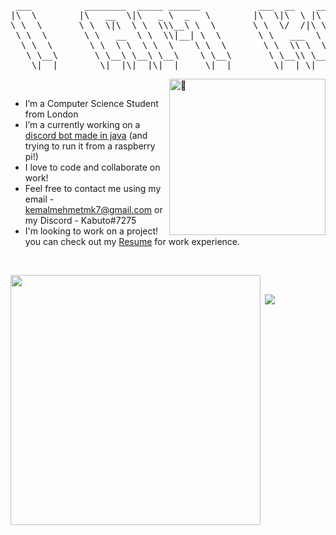 

<pre>
 ___          ________  _____ ______           ___  __    ________  ________  ___  ___  _________  ________     
|\  \        |\   __  \|\   _ \  _   \        |\  \|\  \ |\   __  \|\   __  \|\  \|\  \|\___   ___\\   __  \    
\ \  \       \ \  \|\  \ \  \\\__\ \  \       \ \  \/  /|\ \  \|\  \ \  \|\ /\ \  \\\  \|___ \  \_\ \  \|\  \   
 \ \  \       \ \   __  \ \  \\|__| \  \       \ \   ___  \ \   __  \ \   __  \ \  \\\  \   \ \  \ \ \  \\\  \  
  \ \  \       \ \  \ \  \ \  \    \ \  \       \ \  \\ \  \ \  \ \  \ \  \|\  \ \  \\\  \   \ \  \ \ \  \\\  \ 
   \ \__\       \ \__\ \__\ \__\    \ \__\       \ \__\\ \__\ \__\ \__\ \_______\ \_______\   \ \__\ \ \_______\
    \|__|        \|__|\|__|\|__|     \|__|        \|__| \|__|\|__|\|__|\|_______|\|_______|    \|__|  \|_______|
</pre>
<p>&nbsp;<img align="right" width="250" alt="🦑" src="https://count.getloli.com/get/@:kabuto-mk7?theme=gelbooru"></p>

- I’m a Computer Science Student from London
- I’m a currently working on a <a href="https://github.com/kabuto-mk7/shishi-bot">discord bot made in java</a> (and trying to run it from a raspberry pi!)
- I love to code and collaborate on work!
- Feel free to contact me using my email - kemalmehmetmk7@gmail.com or my Discord - Kabuto#7275
- I'm looking to work on a project! you can check out my <a href="https://drive.google.com/file/d/1U3zUH84RrbiJQ1Ac7opHKC2ko7geSpte/view?usp=sharing">Resume</a> for work experience.

<br>
<p>&nbsp;<img align="left"  width="400" src="https://github-readme-stats.vercel.app/api?username=kabuto-mk7&theme=dark&show_icons=true"/></p>
<p>&nbsp;<img align="bottom rightt" src="https://user-images.githubusercontent.com/22963968/114021347-e3c48b80-9870-11eb-8bc8-998bf39b4d0d.png"/></p>
